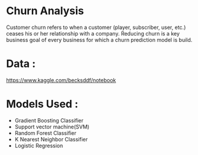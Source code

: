 
# Churn Analysis

Customer churn refers to when a customer (player, subscriber, user, etc.) ceases his or her relationship with a company.
Reducing churn is a key business goal of every business for which a churn prediction model is build.

# Data :
https://www.kaggle.com/becksddf/notebook

# Models Used : 

* Gradient Boosting Classifier
* Support vector machine(SVM)
* Random Forest Classifier
* K Nearest Neighbor Classifier
* Logistic Regression
